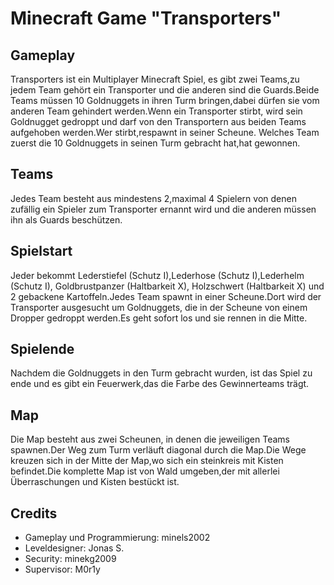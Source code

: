 # Minecraft Game "Transporters"

## Gameplay
Transporters ist ein Multiplayer Minecraft Spiel, es gibt zwei Teams,zu jedem Team gehört ein Transporter und die anderen sind die Guards.Beide Teams müssen 10 Goldnuggets in ihren Turm bringen,dabei dürfen sie vom anderen Team gehindert werden.Wenn ein Transporter stirbt, wird sein Goldnugget gedroppt und darf von den Transportern aus beiden Teams aufgehoben werden.Wer stirbt,respawnt in seiner Scheune. Welches Team zuerst die 10 Goldnuggets in seinen Turm gebracht hat,hat gewonnen.
## Teams
Jedes Team besteht aus mindestens 2,maximal 4 Spielern von denen zufällig ein Spieler zum Transporter ernannt wird und die anderen müssen ihn als Guards beschützen.
## Spielstart
Jeder bekommt Lederstiefel (Schutz I),Lederhose (Schutz I),Lederhelm (Schutz I), Goldbrustpanzer (Haltbarkeit X), Holzschwert (Haltbarkeit X) und 2 gebackene Kartoffeln.Jedes Team spawnt in einer Scheune.Dort wird der Transporter ausgesucht um Goldnuggets, die in der Scheune von einem Dropper gedroppt werden.Es geht sofort los und sie rennen in die Mitte.
## Spielende
Nachdem die Goldnuggets in den Turm gebracht wurden,  ist das Spiel zu ende und es gibt ein Feuerwerk,das die Farbe des Gewinnerteams trägt.
## Map
Die Map besteht aus zwei Scheunen, in denen die jeweiligen Teams spawnen.Der Weg zum Turm verläuft diagonal durch die Map.Die Wege kreuzen sich in der Mitte der Map,wo sich ein steinkreis mit Kisten befindet.Die komplette Map ist von Wald umgeben,der mit allerlei Überraschungen und Kisten bestückt ist.
## Credits
* Gameplay und Programmierung: minels2002
* Leveldesigner: Jonas S.
* Security: minekg2009
* Supervisor: M0r1y
